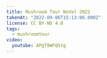```yaml
---
title: Mushroom Tour NoVel 2022
takenAt: "2022-09-06T15:13:06.000Z"
license: CC BY-ND 4.0
tags:
  - mushroomtour
video:
  youtube: APgT9WFQStg
---
```

